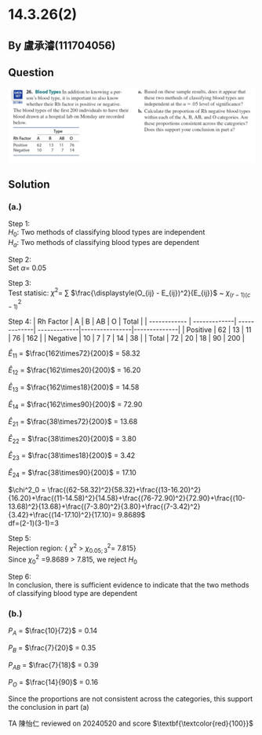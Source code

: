 # 14.3.26(2)

## By 盧承濬(111704056)

## Question 

![image](https://github.com/HWTeng-Course/202402-Statistics/blob/91932efcb458df0062b4fb942c8eab911a8de5b7/Images/IMG_0809.jpeg)

## Solution
### (a.)
Step 1: \
$H_0$: Two methods of classifying blood types are independent \
$H_a$: Two methods of classifying blood types are dependent

Step 2: \
Set $\alpha$= 0.05

Step 3: \
Test statisic: $\chi^2$= $\sum$ $\frac{\displaystyle(O_{ij} - E_{ij})^2}{E_{ij}}$ ~ $\chi^2_{(r-1)(c-1)}$

Step 4: 
| Rh Factor    | A            | B            | AB           | O              | Total        |
| ------------ | -------------| -------------| -------------|----------------|--------------|
| Positive     | 62           | 13           | 11           | 76             | 162          |
| Negative     | 10           | 7            | 7            | 14             | 38           |
| Total        | 72           | 20           | 18           | 90             | 200          |

$\hat{E}_{11}$ = $\frac{162\times72}{200}$ = 58.32 

$\hat{E}_{12}$ = $\frac{162\times20}{200}$ = 16.20

$\hat{E}_{13}$ = $\frac{162\times18}{200}$ = 14.58

$\hat{E}_{14}$ = $\frac{162\times90}{200}$ = 72.90

$\hat{E}_{21}$ = $\frac{38\times72}{200}$ = 13.68

$\hat{E}_{22}$ = $\frac{38\times20}{200}$ = 3.80

$\hat{E}_{23}$ = $\frac{38\times18}{200}$ = 3.42

$\hat{E}_{24}$ = $\frac{38\times90}{200}$ = 17.10

$\chi^2_0 = \frac{(62-58.32)^2}{58.32}+\frac{(13-16.20)^2}{16.20}+\frac{(11-14.58)^2}{14.58}+\frac{(76-72.90)^2}{72.90}+\frac{(10-13.68)^2}{13.68}+\frac{(7-3.80)^2}{3.80}+\frac{(7-3.42)^2}{3.42}+\frac{(14-17.10)^2}{17.10}= 9.8689$ \
df=(2-1)(3-1)=3

Step 5: \
Rejection region: { $\chi^2$ > $\chi^2_{0.05;3}$= 7.815} \
Since $\chi^2_0$ =9.8689 > 7.815, we reject $H_0$

Step 6: \
In conclusion, there is sufficient evidence to indicate that the two methods of classifying blood type are dependent
### (b.)
$P_{A}$  = $\frac{10}{72}$ = 0.14

$P_{B}$  = $\frac{7}{20}$ = 0.35

$P_{AB}$ = $\frac{7}{18}$ = 0.39

$P_{O}$ = $\frac{14}{90}$ = 0.16 

Since the proportions are not consistent across the categories, this support the conclusion in part (a)

TA 陳怡仁 reviewed on 20240520 and score $\textbf{\textcolor{red}{100}}$
